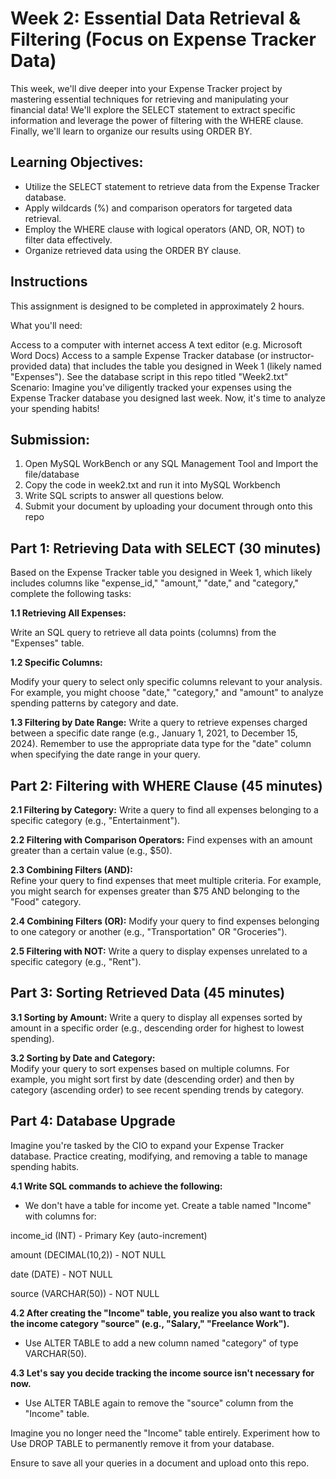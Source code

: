 # Week 2: Essential Data Retrieval & Filtering (Focus on Expense Tracker Data)

This week, we'll dive deeper into your Expense Tracker project by mastering essential techniques for retrieving and manipulating your financial data! We'll explore the SELECT statement to extract specific information and leverage the power of filtering with the WHERE clause. Finally, we'll learn to organize our results using ORDER BY.

## Learning Objectives:

* Utilize the SELECT statement to retrieve data from the Expense Tracker database.
* Apply wildcards (%) and comparison operators for targeted data retrieval.
* Employ the WHERE clause with logical operators (AND, OR, NOT) to filter data effectively.
* Organize retrieved data using the ORDER BY clause.
  
## Instructions
This assignment is designed to be completed in approximately 2 hours.

What you'll need:

Access to a computer with internet access
A text editor (e.g. Microsoft Word Docs)
Access to a sample Expense Tracker database (or instructor-provided data) that includes the table you designed in Week 1 (likely named "Expenses"). See the database script in this repo titled "Week2.txt"
Scenario: Imagine you've diligently tracked your expenses using the Expense Tracker database you designed last week. Now, it's time to analyze your spending habits!

## Submission:
1. Open MySQL WorkBench or any SQL Management Tool and Import the file/database
2. Copy the code in week2.txt and run it into MySQL Workbench
3. Write SQL scripts to answer all questions below.
4. Submit your document by uploading your document through onto this repo


## Part 1: Retrieving Data with SELECT (30 minutes)

Based on the Expense Tracker table you designed in Week 1, which likely includes columns like "expense_id," "amount," "date," and "category," complete the following tasks:

**1.1 Retrieving All Expenses:**

Write an SQL query to retrieve all data points (columns) from the "Expenses" table.

**1.2 Specific Columns:** 

Modify your query to select only specific columns relevant to your analysis. For example, you might choose "date," "category," and "amount" to analyze spending patterns by category and date.

**1.3 Filtering by Date Range:** 
Write a query to retrieve expenses charged between a specific date range (e.g., January 1, 2021, to December 15, 2024). 
Remember to use the appropriate data type for the "date" column when specifying the date range in your query.

## Part 2: Filtering with WHERE Clause (45 minutes)

**2.1 Filtering by Category:** 
Write a query to find all expenses belonging to a specific category (e.g., "Entertainment").

**2.2 Filtering with Comparison Operators:** 
Find expenses with an amount greater than a certain value (e.g., $50).

**2.3 Combining Filters (AND):**  
Refine your query to find expenses that meet multiple criteria. For example, you might search for expenses greater than $75 AND belonging to the "Food" category.

**2.4 Combining Filters (OR):** 
Modify your query to find expenses belonging to one category or another (e.g., "Transportation" OR "Groceries").

**2.5 Filtering with NOT:** 
Write a query to display expenses unrelated to a specific category (e.g., "Rent").

## Part 3: Sorting Retrieved Data (45 minutes)

**3.1 Sorting by Amount:** 
Write a query to display all expenses sorted by amount in a specific order (e.g., descending order for highest to lowest spending).

**3.2 Sorting by Date and Category:**  
Modify your query to sort expenses based on multiple columns. For example, you might sort first by date (descending order) and then by category (ascending order) to see recent spending trends by category.

## Part 4: Database Upgrade

Imagine you're tasked by the CIO to expand your Expense Tracker database. Practice creating, modifying, and removing a table to manage spending habits.

**4.1 Write SQL commands to achieve the following:**

* We don't have a table for income yet. Create a table named "Income" with columns for:
  
income_id (INT) - Primary Key (auto-increment)

amount (DECIMAL(10,2)) - NOT NULL

date (DATE) - NOT NULL

source (VARCHAR(50)) - NOT NULL

**4.2 After creating the "Income" table, you realize you also want to track the income category "source" (e.g., "Salary," "Freelance Work").** 

* Use ALTER TABLE to add a new column named "category" of type VARCHAR(50).
  
**4.3 Let's say you decide tracking the income source isn't necessary for now.**

* Use ALTER TABLE again to remove the "source" column from the "Income" table.

Imagine you no longer need the "Income" table entirely. Experiment how to Use DROP TABLE to permanently remove it from your database.

Ensure to save all your queries in a document and upload onto this repo. 

